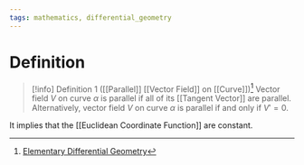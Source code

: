 ```yaml
---
tags: mathematics, differential_geometry
---
```


# Definition

> [!info] Definition 1 ([[Parallel]] [[Vector Field]] on [[Curve]])[^1]
> Vector field $V$ on curve $\alpha$ is parallel if all of its [[Tangent Vector]] are parallel.
> Alternatively, vector field $V$ on curve $\alpha$ is parallel if and only if $V' = 0$.

It implies that the [[Euclidean Coordinate Function]] are constant.

[^1]: [Elementary Differential Geometry](zotero://open-pdf/library/items/F6CCEWIU?page=71)